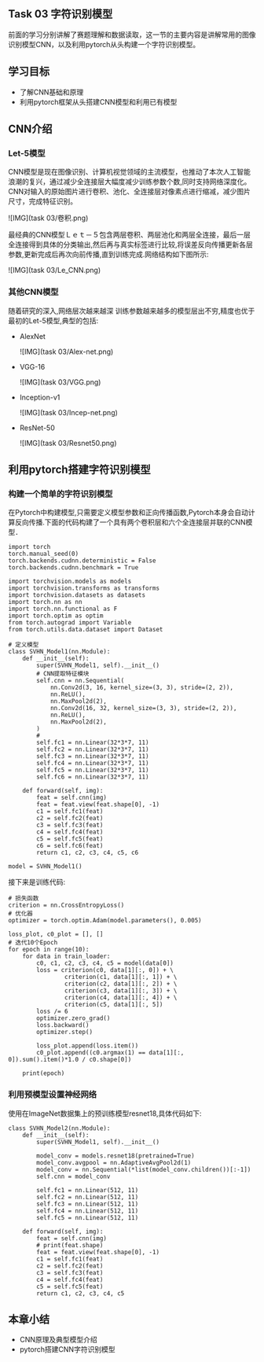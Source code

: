 ## Task 03 字符识别模型

前面的学习分别讲解了赛题理解和数据读取，这一节的主要内容是讲解常用的图像识别模型CNN，以及利用pytorch从头构建一个字符识别模型。

## 学习目标

- 了解CNN基础和原理
- 利用pytorch框架从头搭建CNN模型和利用已有模型

## CNN介绍

### Let-5模型

CNN模型是现在图像识别、计算机视觉领域的主流模型，也推动了本次人工智能浪潮的复兴，通过减少全连接层大幅度减少训练参数个数,同时支持网络深度化。CNN对输入的原始图片进行卷积、池化、全连接层对像素点进行缩减，减少图片尺寸，完成特征识别。

 ![IMG](task 03/卷积.png)


最经典的CNN模型Ｌｅｔ－５包含两层卷积、两层池化和两层全连接，最后一层全连接得到具体的分类输出,然后再与真实标签进行比较,将误差反向传播更新各层参数,更新完成后再次向前传播,直到训练完成.网络结构如下图所示:

 ![IMG](task 03/Le_CNN.png)

### 其他CNN模型

随着研究的深入,网络层次越来越深 训练参数越来越多的模型层出不穷,精度也优于最初的Let-5模型,典型的包括:

- AlexNet

   ![IMG](task 03/Alex-net.png)

- VGG-16

   ![IMG](task 03/VGG.png)

- Inception-v1

   ![IMG](task 03/Incep-net.png)

- ResNet-50

   ![IMG](task 03/Resnet50.png)

## 利用pytorch搭建字符识别模型

### 构建一个简单的字符识别模型

在Pytorch中构建模型,只需要定义模型参数和正向传播函数,Pytorch本身会自动计算反向传播.下面的代码构建了一个具有两个卷积层和六个全连接层并联的CNN模型．

```
import torch
torch.manual_seed(0)
torch.backends.cudnn.deterministic = False
torch.backends.cudnn.benchmark = True

import torchvision.models as models
import torchvision.transforms as transforms
import torchvision.datasets as datasets
import torch.nn as nn
import torch.nn.functional as F
import torch.optim as optim
from torch.autograd import Variable
from torch.utils.data.dataset import Dataset

# 定义模型
class SVHN_Model1(nn.Module):
    def __init__(self):
        super(SVHN_Model1, self).__init__()
        # CNN提取特征模块
        self.cnn = nn.Sequential(
            nn.Conv2d(3, 16, kernel_size=(3, 3), stride=(2, 2)),
            nn.ReLU(),  
            nn.MaxPool2d(2),
            nn.Conv2d(16, 32, kernel_size=(3, 3), stride=(2, 2)),
            nn.ReLU(), 
            nn.MaxPool2d(2),
        )
        # 
        self.fc1 = nn.Linear(32*3*7, 11)
        self.fc2 = nn.Linear(32*3*7, 11)
        self.fc3 = nn.Linear(32*3*7, 11)
        self.fc4 = nn.Linear(32*3*7, 11)
        self.fc5 = nn.Linear(32*3*7, 11)
        self.fc6 = nn.Linear(32*3*7, 11)
    
    def forward(self, img):        
        feat = self.cnn(img)
        feat = feat.view(feat.shape[0], -1)
        c1 = self.fc1(feat)
        c2 = self.fc2(feat)
        c3 = self.fc3(feat)
        c4 = self.fc4(feat)
        c5 = self.fc5(feat)
        c6 = self.fc6(feat)
        return c1, c2, c3, c4, c5, c6
    
model = SVHN_Model1()
```

接下来是训练代码:

```
# 损失函数
criterion = nn.CrossEntropyLoss()
# 优化器
optimizer = torch.optim.Adam(model.parameters(), 0.005)

loss_plot, c0_plot = [], []
# 迭代10个Epoch
for epoch in range(10):
    for data in train_loader:
        c0, c1, c2, c3, c4, c5 = model(data[0])
        loss = criterion(c0, data[1][:, 0]) + \
                criterion(c1, data[1][:, 1]) + \
                criterion(c2, data[1][:, 2]) + \
                criterion(c3, data[1][:, 3]) + \
                criterion(c4, data[1][:, 4]) + \
                criterion(c5, data[1][:, 5])
        loss /= 6
        optimizer.zero_grad()
        loss.backward()
        optimizer.step()
        
        loss_plot.append(loss.item())
        c0_plot.append((c0.argmax(1) == data[1][:, 0]).sum().item()*1.0 / c0.shape[0])
        
    print(epoch)
```

### 利用预模型设置神经网络

使用在ImageNet数据集上的预训练模型resnet18,具体代码如下:

```
class SVHN_Model2(nn.Module):
    def __init__(self):
        super(SVHN_Model1, self).__init__()
                
        model_conv = models.resnet18(pretrained=True)
        model_conv.avgpool = nn.AdaptiveAvgPool2d(1)
        model_conv = nn.Sequential(*list(model_conv.children())[:-1])
        self.cnn = model_conv
        
        self.fc1 = nn.Linear(512, 11)
        self.fc2 = nn.Linear(512, 11)
        self.fc3 = nn.Linear(512, 11)
        self.fc4 = nn.Linear(512, 11)
        self.fc5 = nn.Linear(512, 11)
    
    def forward(self, img):        
        feat = self.cnn(img)
        # print(feat.shape)
        feat = feat.view(feat.shape[0], -1)
        c1 = self.fc1(feat)
        c2 = self.fc2(feat)
        c3 = self.fc3(feat)
        c4 = self.fc4(feat)
        c5 = self.fc5(feat)
        return c1, c2, c3, c4, c5
```

## 本章小结

- CNN原理及典型模型介绍
- pytorch搭建CNN字符识别模型
